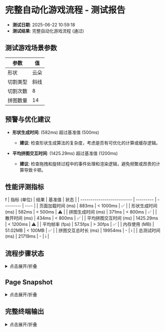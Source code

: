 <!--
{
  "version": "1.0",
  "data": {
    "fileName": "test-report-20250622105918.md",
    "title": "完整自动化游戏流程",
    "status": "通过",
    "timestamp": "2025-06-22T02:59:18.930Z",
    "metrics": {
      "loadTime": 883,
      "shapeGenerationTime": 582,
      "puzzleGenerationTime": 371,
      "scatterTime": 434,
      "avgInteractionTime": 1425.2857142857142,
      "avgFps": 57.5,
      "memoryUsage": 51.02
    },
    "scenario": {
      "shapeType": "云朵",
      "cutType": "斜线",
      "cutCount": 8,
      "pieceCount": 14
    }
  }
}
-->

# 完整自动化游戏流程 - 测试报告

- **测试日期**: 2025-06-22 10:59:18
- **测试结果**: 完整自动化游戏流程 (通过)

## 测试游戏场景参数

| 参数 | 值 |
|---|---|
| 形状 | 云朵 |
| 切割类型 | 斜线 |
| 切割次数 | 8 |
| 拼图数量 | 14 |


## 预警与优化建议
- **形状生成时间**: (582ms) 超过基准值 (500ms)
  - **建议**: 检查形状生成算法的复杂度，考虑是否有可优化的计算或缓存逻辑。

- **平均拼图交互时间**: (1425.29ms) 超过基准值 (1200ms)
  - **建议**: 检查拖拽和旋转过程中的事件处理和渲染逻辑，避免频繁或昂贵的计算导致卡顿。

## 性能评测指标
f
| 指标 (单位)                | 结果      | 基准值    | 状态 |
| -------------------------- | --------- | --------- | ---- |
| 页面加载时间 (ms)          | 883ms      | < 1000ms    | ✅ |
| 形状生成时间 (ms)          | 582ms | < 500ms | ⚠️ |
| 拼图生成时间 (ms)          | 371ms | < 800ms | ✅ |
| 散开时间 (ms)              | 434ms      | < 800ms    | ✅ |
| 平均拼图交互时间 (ms)      | 1425.29ms | < 1200ms | ⚠️ |
| 平均帧率 (fps)             | 57.5fps       | > 30fps     | ✅ |
| 内存使用 (MB)            | 51.02MB       | < 100MB     | ✅ |
| 拼图交互总时长 (ms)        | 19954ms | -         | ℹ️   |
| 总测试时间 (ms)            | 21719ms | -         | ℹ️   |


## 流程步骤状态
<details>
<summary>点击展开/折叠</summary>

```
步骤 1: 页面加载后渲染控制面板和画布 - 完成。
步骤 2: 选择云朵形状并生成 - 完成。
步骤 3: 选择斜线切割并渲染拼图 - 完成。
步骤 4: 点击散开拼图 - 完成。
步骤 5: 画布提示 (14 块) - 完成。
步骤 6: 拼图旋转和拖拽到目标位置 - 完成。
步骤 7: 最后1块拼图完成时，画布渲染完成效果 - 完成。
步骤 8: 点击重新开始按钮，清空画布，恢复初始游戏状态 - 完成。
```
</details>

## Page Snapshot
<details>
<summary>点击展开/折叠</summary>

```yaml
无 Page snapshot 信息。
```
</details>


## 完整终端输出
<details>
<summary>点击展开/折叠</summary>

```
步骤 1: 页面加载后渲染控制面板和画布 - 完成。
步骤 2: 选择云朵形状并生成 - 完成。
步骤 3: 选择斜线切割并渲染拼图 - 完成。
步骤 4: 点击散开拼图 - 完成。
步骤 5: 画布提示 (14 块) - 完成。
选中拼图块 0
拼图块 0 旋转后角度: 0 目标角度: 0
拼图块 0 拖拽后位置: { x: 673.8870023150176, y: 683.4371694150369, rotation: 0 } 目标: { x: 673.8870023150176, y: 683.4371694150369, rotation: 0 }
拼图块 0 拖拽完成，已完成数量更新为 1/14。
选中拼图块 1
拼图块 1 旋转后角度: 0 目标角度: 0
拼图块 1 拖拽后位置: { x: 614.2196288591409, y: 681.0680159721929, rotation: 0 } 目标: { x: 614.2196288591409, y: 681.0680159721929, rotation: 0 }
拼图块 1 拖拽完成，已完成数量更新为 2/14。
选中拼图块 2
拼图块 2 旋转后角度: 0 目标角度: 0
拼图块 2 拖拽后位置: { x: 310.09138524517294, y: 608.3987090856388, rotation: 0 } 目标: { x: 310.09138524517294, y: 608.3987090856388, rotation: 0 }
拼图块 2 拖拽完成，已完成数量更新为 3/14。
选中拼图块 3
拼图块 3 旋转后角度: 0 目标角度: 0
拼图块 3 拖拽后位置: { x: 643.3515601193754, y: 391.051908389834, rotation: 0 } 目标: { x: 643.3515601193754, y: 391.051908389834, rotation: 0 }
拼图块 3 拖拽完成，已完成数量更新为 4/14。
选中拼图块 4
拼图块 4 旋转后角度: 0 目标角度: 0
拼图块 4 拖拽后位置: { x: 526.1636055208309, y: 632.049499033996, rotation: 0 } 目标: { x: 526.1636055208309, y: 632.049499033996, rotation: 0 }
拼图块 4 拖拽完成，已完成数量更新为 5/14。
选中拼图块 5
拼图块 5 旋转后角度: 0 目标角度: 0
拼图块 5 拖拽后位置: { x: 436.16493695805985, y: 323.6719995470889, rotation: 0 } 目标: { x: 436.16493695805985, y: 323.6719995470889, rotation: 0 }
拼图块 5 拖拽完成，已完成数量更新为 6/14。
选中拼图块 6
拼图块 6 旋转后角度: 0 目标角度: 0
拼图块 6 拖拽后位置: { x: 476.7359418266351, y: 753.3807453746721, rotation: 0 } 目标: { x: 476.7359418266351, y: 753.3807453746721, rotation: 0 }
拼图块 6 拖拽完成，已完成数量更新为 7/14。
选中拼图块 7
拼图块 7 旋转后角度: 0 目标角度: 0
拼图块 7 拖拽后位置: { x: 319.31244141276494, y: 414.2761066062108, rotation: 0 } 目标: { x: 319.31244141276494, y: 414.2761066062108, rotation: 0 }
拼图块 7 拖拽完成，已完成数量更新为 8/14。
选中拼图块 8
拼图块 8 旋转后角度: 0 目标角度: 0
拼图块 8 拖拽后位置: { x: 742.914067197694, y: 519.1235142166064, rotation: 0 } 目标: { x: 742.914067197694, y: 519.1235142166064, rotation: 0 }
拼图块 8 拖拽完成，已完成数量更新为 9/14。
选中拼图块 9
拼图块 9 旋转后角度: 0 目标角度: 0
拼图块 9 拖拽后位置: { x: 535.8753718143632, y: 283.99881734629787, rotation: 0 } 目标: { x: 535.8753718143632, y: 283.99881734629787, rotation: 0 }
拼图块 9 拖拽完成，已完成数量更新为 10/14。
选中拼图块 10
拼图块 10 旋转后角度: 0 目标角度: 0
拼图块 10 拖拽后位置: { x: 395.19130925394813, y: 543.6189188224525, rotation: 0 } 目标: { x: 395.19130925394813, y: 543.6189188224525, rotation: 0 }
拼图块 10 拖拽完成，已完成数量更新为 11/14。
选中拼图块 11
拼图块 11 旋转后角度: 0 目标角度: 0
拼图块 11 拖拽后位置: { x: 589.9785247128723, y: 357.3008674748363, rotation: 0 } 目标: { x: 589.9785247128723, y: 357.3008674748363, rotation: 0 }
拼图块 11 拖拽完成，已完成数量更新为 12/14。
选中拼图块 12
拼图块 12 旋转后角度: 0 目标角度: 0
拼图块 12 拖拽后位置: { x: 480.00379290318017, y: 488.06519200431643, rotation: 0 } 目标: { x: 480.00379290318017, y: 488.06519200431643, rotation: 0 }
拼图块 12 拖拽完成，已完成数量更新为 13/14。
选中拼图块 13
拼图块 13 旋转后角度: 0 目标角度: 0
拼图块 13 拖拽后位置: { x: 682.6619050686018, y: 512.8388368701585, rotation: 0 } 目标: { x: 682.6619050686018, y: 512.8388368701585, rotation: 0 }
拼图块 13 拖拽完成，已完成数量更新为 14/14。
步骤 6: 拼图旋转和拖拽到目标位置 - 完成。
拼图交互总时长: 19954ms
平均拼图交互时间: 1425.29ms
步骤 7: 最后1块拼图完成时，画布渲染完成效果 - 完成。
步骤 8: 点击重新开始按钮，清空画布，恢复初始游戏状态 - 完成。

=== 性能评测结果 ===
✅ 页面加载时间: 883ms（基准值：1000ms）
⚠️ 形状生成时间: 582ms（基准值：500ms）
✅ 拼图生成时间: 371ms（基准值：800ms）
✅ 散开时间: 434ms（基准值：800ms）
⚠️ 平均拼图交互时间: 1425.29ms（基准值：1200ms）
✅ 平均帧率: 57.5fps（基准值：30fps）
✅ 内存使用: 51.02MB（基准值：100MB）
拼图交互总时长: 19954ms
总测试时间: 21719ms
====================

---PERF_METRICS_START---
{
  "loadTime": 883,
  "shapeGenerationTime": 582,
  "puzzleGenerationTime": 371,
  "scatterTime": 434,
  "pieceInteractionTimes": [
    1425.2857142857142,
    1425.2857142857142,
    1425.2857142857142,
    1425.2857142857142,
    1425.2857142857142,
    1425.2857142857142,
    1425.2857142857142,
    1425.2857142857142,
    1425.2857142857142,
    1425.2857142857142,
    1425.2857142857142,
    1425.2857142857142,
    1425.2857142857142,
    1425.2857142857142
  ],
  "memoryUsage": 53500000,
  "fps": [
    25,
    45,
    58,
    60,
    60,
    60,
    60,
    59,
    60,
    60,
    60,
    60,
    60,
    60,
    60,
    60,
    60,
    60,
    60,
    60,
    60
  ],
  "totalTestTime": 21719,
  "puzzleInteractionDuration": 19954,
  "avgInteractionTime": 1425.2857142857142,
  "shapeType": "云朵",
  "cutType": "斜线",
  "cutCount": 8,
  "pieceCount": 14
}
---PERF_METRICS_END---
测试通过: 完整自动化游戏流程测试成功。

```
</details>